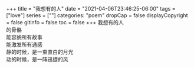 +++
title = "我想有的人"
date = "2021-04-06T23:46:25-06:00"
tags = ["love"]
series = [""]
categories: "poem"
dropCap = false
displayCopyright = false
gitinfo = false
toc = false
+++
我想有的人\
的骨骼\
能容纳所有故事\
能激发所有通感\
静的时候，是一束直白的月光\
动的时候，是一阵迅捷的风  